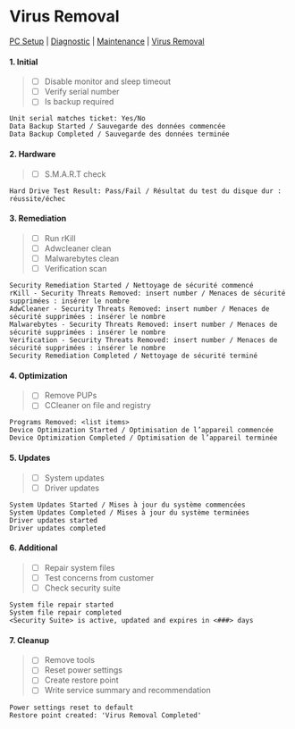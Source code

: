 # Virus Removal

[PC Setup](https://github.com/justinchapdelaine/IT-Resources/blob/master/Documentation/Checklist/PC-Setup.md#pc-setup) | 
[Diagnostic](https://github.com/justinchapdelaine/IT-Resources/blob/master/Documentation/Checklist/PC-Diagnostic.md#pc-diagnostic) | 
[Maintenance](https://github.com/justinchapdelaine/IT-Resources/blob/master/Documentation/Checklist/PC-Maintenance.md#maintenance) | 
[Virus Removal](https://github.com/justinchapdelaine/IT-Resources/blob/master/Documentation/Checklist/PC-Virus-Removal.md#virus-removal) 

#### 1. Initial
> - [ ] Disable monitor and sleep timeout
> - [ ] Verify serial number
> - [ ] Is backup required

```
Unit serial matches ticket: Yes/No
Data Backup Started / Sauvegarde des données commencée
Data Backup Completed / Sauvegarde des données terminée
```

#### 2. Hardware
> - [ ] S.M.A.R.T check

```
Hard Drive Test Result: Pass/Fail / Résultat du test du disque dur : réussite/échec
```

#### 3. Remediation
> - [ ] Run rKill
> - [ ] Adwcleaner clean
> - [ ] Malwarebytes clean
> - [ ] Verification scan

```
Security Remediation Started / Nettoyage de sécurité commencé
rKill - Security Threats Removed: insert number / Menaces de sécurité supprimées : insérer le nombre
AdwCleaner - Security Threats Removed: insert number / Menaces de sécurité supprimées : insérer le nombre
Malwarebytes - Security Threats Removed: insert number / Menaces de sécurité supprimées : insérer le nombre
Verification - Security Threats Removed: insert number / Menaces de sécurité supprimées : insérer le nombre
Security Remediation Completed / Nettoyage de sécurité terminé
```

#### 4. Optimization
> - [ ] Remove PUPs
> - [ ] CCleaner on file and registry

```
Programs Removed: <list items>
Device Optimization Started / Optimisation de l’appareil commencée
Device Optimization Completed / Optimisation de l’appareil terminée
```

#### 5. Updates
> - [ ] System updates
> - [ ] Driver updates

```
System Updates Started / Mises à jour du système commencées
System Updates Completed / Mises à jour du système terminées
Driver updates started
Driver updates completed
```

#### 6. Additional
> - [ ] Repair system files
> - [ ] Test concerns from customer
> - [ ] Check security suite

```
System file repair started
System file repair completed
<Security Suite> is active, updated and expires in <###> days
```

#### 7. Cleanup
> - [ ] Remove tools
> - [ ] Reset power settings
> - [ ] Create restore point
> - [ ] Write service summary and recommendation

```
Power settings reset to default
Restore point created: 'Virus Removal Completed'
```
